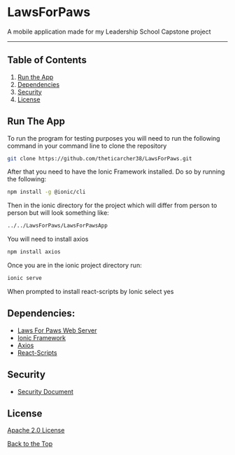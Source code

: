 # LawsForPaws

A mobile application made for my Leadership School Capstone project

___

## Table of Contents

1. [Run the App][1]
2. [Dependencies][2]
3. [Security][3]
4. [License][4]

## Run The App

To run the program for testing purposes you will need to run the following command in your command line to clone the repository

```bash
git clone https://github.com/theticarcher38/LawsForPaws.git
```

After that you need to have the Ionic Framework installed. Do so by running the following:

```bash
npm install -g @ionic/cli
```

Then in the ionic directory for the project which will differ from person to person but will look something like:

```bash
../../LawsForPaws/LawsForPawsApp
```

You will need to install axios

```bash
npm install axios
```

Once you are in the ionic project directory run:

```bash
ionic serve
```

When prompted to install react-scripts by Ionic select yes

## Dependencies:

* [Laws For Paws Web Server][5]
* [Ionic Framework][6]
* [Axios][7]
* [React-Scripts][8]

## Security

* [Security Document][9]

## License

[Apache 2.0 License][10]




[Back to the Top][11]

[1]: <https://github.com/theticarcher38/LawsForPaws/blob/master/README.md#run-the-app> "Run The App"
[2]: <https://github.com/theticarcher38/LawsForPaws/blob/master/README.md#dependencies> "Assets"
[3]: <https://github.com/theticarcher38/LawsForPaws/blob/master/README.md#security> "Security"
[4]: <https://github.com/theticarcher38/LawsForPaws/blob/master/README.md#license> "License"
[5]: <https://github.com/theticarcher38/Web_Server/> "Personal Web Server"
[6]: <https://ionicframework.com/> "Ionic Framework"
[7]: <https://www.npmjs.com/package/axios> "Axios"
[8]: <https://www.npmjs.com/package/react-scripts> "React-Scripts"
[9]: <https://github.com/theticarcher38/LawsForPaws/blob/master/SECURITY.md> "Security Document"
[10]: <https://choosealicense.com/licenses/apache-2.0/> "Apache 2.0"
[11]: <https://github.com/theticarcher38/LawsForPaws/blob/master/README.md#lawsforpaws> "Top"
